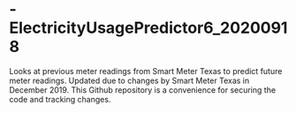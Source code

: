 # -ElectricityUsagePredictor6_20200918
Looks at previous meter readings from Smart Meter Texas to predict future meter readings. Updated due to changes by Smart Meter Texas in December 2019. This Github repository is a convenience for securing the code and tracking changes.
